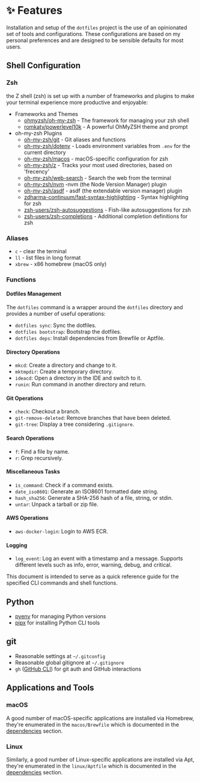 # ✨ Features

Installation and setup of the `dotfiles` project is the use of an opinionated set of
tools and configurations. These configurations are based on my personal preferences
and are designed to be sensible defaults for most users.

## Shell Configuration

### Zsh

the Z shell (zsh) is set up
with a number of frameworks and plugins to make your terminal experience more
productive and enjoyable:

-   Frameworks and Themes
    -   [ohmyzsh/oh-my-zsh] - The framework for managing your zsh shell
    -   [romkatv/powerlevel10k] - A powerful OhMyZSH theme and prompt
-   oh-my-zsh Plugins
    -   [oh-my-zsh/git] - Git aliases and functions
    -   [oh-my-zsh/dotenv] - Loads environment variables from `.env` for the current directory
    -   [oh-my-zsh/macos] - macOS-specific configuration for zsh
    -   [oh-my-zsh/z] - Tracks your most used directories, based on 'frecency'
    -   [oh-my-zsh/web-search] - Search the web from the terminal
    -   [oh-my-zsh/nvm] -nvm (the Node Version Manager) plugin
    -   [oh-my-zsh/asdf] - asdf (the extendable version manager) plugin
    -   [zdharma-continuum/fast-syntax-highlighting] - Syntax highlighting for zsh
    -   [zsh-users/zsh-autosuggestions] - Fish-like autosuggestions for zsh
    -   [zsh-users/zsh-completions] - Additional completion definitions for zsh

### Aliases

-   `c` - clear the terminal
-   `ll` - list files in long format
-   `xbrew` - x86 homebrew (macOS only)

### Functions

#### Dotfiles Management

The `dotfiles` command is a wrapper around the `dotfiles` directory and provides
a number of useful operations:

-   `dotfiles sync`: Sync the dotfiles.
-   `dotfiles bootstrap`: Bootstrap the dotfiles.
-   `dotfiles deps`: Install dependencies from Brewfile or Aptfile.

#### Directory Operations

-   `mkcd`: Create a directory and change to it.
-   `mktmpdir`: Create a temporary directory.
-   `ideacd`: Open a directory in the IDE and switch to it.
-   `runin`: Run command in another directory and return.

#### Git Operations

-   `check`: Checkout a branch.
-   `git-remove-deleted`: Remove branches that have been deleted.
-   `git-tree`: Display a tree considering `.gitignore`.

#### Search Operations

-   `f`: Find a file by name.
-   `r`: Grep recursively.

#### Miscellaneous Tasks

-   `is_command`: Check if a command exists.
-   `date_iso8601`: Generate an ISO8601 formatted date string.
-   `hash_sha256`: Generate a SHA-256 hash of a file, string, or stdin.
-   `untar`: Unpack a tarball or zip file.

#### AWS Operations

-   `aws-docker-login`: Login to AWS ECR.

#### Logging

-   `log_event`: Log an event with a timestamp and a message. Supports different levels such as info, error, warning, debug, and critical.

This document is intended to serve as a quick reference guide for the specified CLI commands and shell functions.

## Python

-   [pyenv] for managing Python versions
-   [pipx] for installing Python CLI tools

## git

-   Reasonable settings at `~/.gitconfig`
-   Reasonable global gitignore at `~/.gitignore`
-   `gh` ([GitHub CLI]) for git auth and GitHub interactions

## Applications and Tools

### macOS

A good number of macOS-specific applications are installed via Homebrew,
they're enumerated in the `macos/Brewfile` which is documented in the
[dependencies](../dotfiles/dependencies.md) section.

### Linux

Similarly, a good number of Linux-specific applications are installed via Apt,
they're enumerated in the `linux/Aptfile` which is documented in the
[dependencies](../dotfiles/dependencies.md) section.

[OhMyBash]: https://github.com/ohmybash/oh-my-bash
[powerlevel10k]: https://github.com/romkatv/powerlevel10k
[OhMyZsh]: https://ohmyz.sh/
[zsh-users/zsh-autosuggestions]: https://github.com/zsh-users/zsh-autosuggestions
[zsh-users/zsh-completions]: https://github.com/zsh-users/zsh-completions
[zdharma-continuum/fast-syntax-highlighting]: https://github.com/zdharma-continuum/fast-syntax-highlighting
[aliases]: https://github.com/ohmyzsh/ohmyzsh/tree/master/plugins/git
[pipx]: https://github.com/pypa/pipx
[pyenv]: https://github.com/yyuu/pyenv
[ohmyzsh/oh-my-zsh]: https://github.com/ohmyzsh/oh-my-zsh
[zdharma-continuum/fast-syntax-highlighting]: https://github.com/zdharma-continuum/fast-syntax-highlighting
[zsh-users/zsh-autosuggestions]: https://github.com/zsh-users/zsh-autosuggestions
[romkatv/powerlevel10k]: https://github.com/romkatv/powerlevel10k
[oh-my-zsh/git]: https://github.com/ohmyzsh/ohmyzsh/tree/master/plugins/git
[oh-my-zsh/dotenv]: https://github.com/ohmyzsh/ohmyzsh/tree/master/plugins/dotenv
[oh-my-zsh/macos]: https://github.com/ohmyzsh/ohmyzsh/tree/master/plugins/macos
[oh-my-zsh/autojump]: https://github.com/ohmyzsh/ohmyzsh/tree/master/plugins/autojump
[oh-my-zsh/web-search]: https://github.com/ohmyzsh/ohmyzsh/tree/master/plugins/web-search
[oh-my-zsh/nvm]: https://github.com/ohmyzsh/ohmyzsh/tree/master/plugins/nvm
[oh-my-zsh/z]: https://github.com/ohmyzsh/ohmyzsh/tree/master/plugins/z
[oh-my-zsh/asdf]: https://github.com/ohmyzsh/ohmyzsh/tree/master/plugins/asdf
[zsh-users/zsh-completions]: https://github.com/zsh-users/zsh-completions
[zsh-users/zsh-history-substring-search]: https://github.com/zsh-users/zsh-history-substring-search
[GitHub CLI]: https://cli.github.com/
